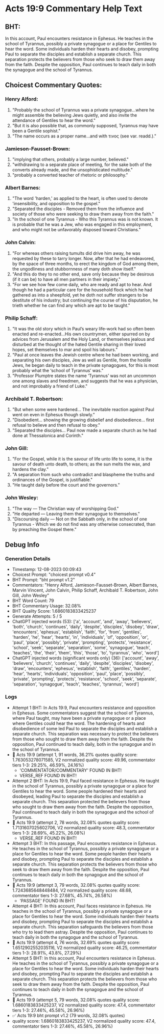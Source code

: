 # Acts 19:9 Commentary Help Text

## BHT:
In this account, Paul encounters resistance in Ephesus. He teaches in the school of Tyrannus, possibly a private synagogue or a place for Gentiles to hear the word. Some individuals harden their hearts and disobey, prompting Paul to separate the disciples and establish a separate church. This separation protects the believers from those who seek to draw them away from the faith. Despite the opposition, Paul continues to teach daily in both the synagogue and the school of Tyrannus.

## Choicest Commentary Quotes:
### Henry Alford:
1. "Probably the school of Tyrannus was a private synagogue...where he might assemble the believing Jews quietly, and also invite the attendance of Gentiles to hear the word."
2. "But it is also possible that, as commonly supposed, Tyrannus may have been a Gentile sophist."
3. "The name occurs as a proper name...and with τινος (see var. readd.)."

### Jamieson-Fausset-Brown:
1. "implying that others, probably a large number, believed."
2. "withdrawing to a separate place of meeting, for the sake both of the converts already made, and the unsophisticated multitude."
3. "probably a converted teacher of rhetoric or philosophy."

### Albert Barnes:
1. "The word 'harden,' as applied to the heart, is often used to denote 'insensibility, and opposition to the gospel." 
2. "Separated the disciples - Removed them from the influence and society of those who were seeking to draw them away from the faith."
3. "In the school of one Tyrannus - Who this Tyrannus was is not known. It is probable that he was a Jew, who was engaged in this employment, and who might not be unfavorably disposed toward Christians."

### John Calvin:
1. "For whereas others raising tumults did drive him away, he was requested by these to tarry longer. Now, after that he had endeavored, by the space of three months, to erect the kingdom of God among them, the ungodliness and stubbornness of many doth show itself."
2. "And this do they to no other end, save only because they be desirous (if it can be) to have all men partners in their impiety."
3. "For we see how few come daily, who are ready and apt to hear. And though he had a particular care for the household flock which he had gathered as into a sheepfold, yet he doth not suffer strangers to be destitute of his industry; but continuing the course of his disputation, he trieth whether he can find any which are apt to be taught."

### Philip Schaff:
1. "It was the old story which in Paul’s weary life-work had so often been enacted and re-enacted...His own countrymen, either spurred on by advices from Jerusalem and the Holy Land, or themselves jealous and disturbed at the thought of the hated Gentile sharing in their loved hopes, set themselves to mar and spoil his labours."
2. "Paul at once leaves the Jewish centre where he had been working, and separating his own disciples, Jew as well as Gentile, from the hostile Jews, he began daily to teach in the private synagogues, for this is most probably what the ‘school of Tyrannus’ was."
3. "Professor Plumptre states the name ‘Tyrannus’ was not an uncommon one among slaves and freedmen, and suggests that he was a physician, and not improbably a friend of Luke."

### Archibald T. Robertson:
1. "But when some were hardened... The inevitable reaction against Paul went on even in Ephesus though slowly." 
2. "Disobedient... showing the growing disbelief and disobedience... first refusal to believe and then refusal to obey." 
3. "Separated the disciples... Paul now made a separate church as he had done at Thessalonica and Corinth."

### John Gill:
1. "For the Gospel, while it is the savour of life unto life to some, it is the savour of death unto death, to others; as the sun melts the wax, and hardens the clay."
2. "A separation from such who contradict and blaspheme the truths and ordinances of the Gospel, is justifiable."
3. "He taught daily before the court and the governors."


### John Wesley:
1. "The way — The Christian way of worshipping God."
2. "He departed — Leaving them their synagogue to themselves."
3. "Discoursing daily — Not on the Sabbath only, in the school of one Tyrannus - Which we do not find was any otherwise consecrated, than by preaching the Gospel there."


## Debug Info
### Generation Details
- Timestamp: 12-08-2023 00:09:43
- Choicest Prompt: "choicest prompt v0.4"
- BHT Prompt: "bht prompt v1.2"
- Commentators: "Henry Alford, Jamieson-Fausset-Brown, Albert Barnes, Marvin Vincent, John Calvin, Philip Schaff, Archibald T. Robertson, John Gill, John Wesley"
- BHT Word Count: 79
- BHT Commentary Usage: 32.08%
- BHT Quality Score: 1.6860183833425237
- Generate Attempts: 5 / 5
- ChatGPT injected words (53):
	['a', 'account', 'and', 'away', 'believers', 'both', 'church', 'continues', 'daily', 'despite', 'disciples', 'disobey', 'draw', 'encounters', 'ephesus', 'establish', 'faith', 'for', 'from', 'gentiles', 'harden', 'he', 'hear', 'hearts', 'in', 'individuals', 'of', 'opposition', 'or', 'paul', 'place', 'possibly', 'private', 'prompting', 'protects', 'resistance', 'school', 'seek', 'separate', 'separation', 'some', 'synagogue', 'teach', 'teaches', 'the', 'their', 'them', 'this', 'those', 'to', 'tyrannus', 'who', 'word']
- ChatGPT injected words (significant words only) (36):
	['account', 'away', 'believers', 'church', 'continues', 'daily', 'despite', 'disciples', 'disobey', 'draw', 'encounters', 'ephesus', 'establish', 'faith', 'gentiles', 'harden', 'hear', 'hearts', 'individuals', 'opposition', 'paul', 'place', 'possibly', 'private', 'prompting', 'protects', 'resistance', 'school', 'seek', 'separate', 'separation', 'synagogue', 'teach', 'teaches', 'tyrannus', 'word']

### Logs
- Attempt 1 BHT: In Acts 19:9, Paul encounters resistance and opposition in Ephesus. Some commentators suggest that the school of Tyrannus, where Paul taught, may have been a private synagogue or a place where Gentiles could hear the word. The hardening of hearts and disobedience of some led Paul to separate the disciples and establish a separate church. This separation was necessary to protect the believers from those who sought to draw them away from the faith. Despite the opposition, Paul continued to teach daily, both in the synagogue and in the school of Tyrannus.
- 🔄 Acts 19:9 (attempt 1, 91 words, 36.21% quotes quality score: 1.763053278071585, V2 normalized quality score: 49.96, commentator tiers 1-3: 29.25%, 46.59%, 24.16%) 
	- 'COMMENTATOR/COMMENTARY' FOUND IN BHT! 
	- VERSE_REF FOUND IN BHT!
- Attempt 2 BHT: In Acts 19:9, Paul faced resistance in Ephesus. He taught in the school of Tyrannus, possibly a private synagogue or a place for Gentiles to hear the word. Some people hardened their hearts and disobeyed, leading Paul to separate the disciples and establish a separate church. This separation protected the believers from those who sought to draw them away from the faith. Despite the opposition, Paul continued to teach daily in both the synagogue and the school of Tyrannus.
- 🔄 Acts 19:9 (attempt 2, 78 words, 32.08% quotes quality score: 1.7131607025602706, V2 normalized quality score: 48.3, commentator tiers 1-3: 28.69%, 45.22%, 26.08%) 
	- VERSE_REF FOUND IN BHT!
- Attempt 3 BHT: In this passage, Paul encounters resistance in Ephesus. He teaches in the school of Tyrannus, possibly a private synagogue or a place for Gentiles to hear the word. Some people harden their hearts and disobey, prompting Paul to separate the disciples and establish a separate church. This separation protects the believers from those who seek to draw them away from the faith. Despite the opposition, Paul continues to teach daily in both the synagogue and the school of Tyrannus.
- 🔄 Acts 19:9 (attempt 3, 79 words, 32.08% quotes quality score: 1.7243685648448484, V2 normalized quality score: 48.68, commentator tiers 1-3: 27.68%, 45.74%, 26.58%) 
	- 'PASSAGE' FOUND IN BHT!
- Attempt 4 BHT: In this account, Paul faces resistance in Ephesus. He teaches in the school of Tyrannus, possibly a private synagogue or a place for Gentiles to hear the word. Some individuals harden their hearts and disobey, prompting Paul to separate the disciples and establish a separate church. This separation safeguards the believers from those who try to lead them astray. Despite the opposition, Paul continues to teach daily in both the synagogue and the school of Tyrannus.
- 🔄 Acts 19:9 (attempt 4, 76 words, 32.69% quotes quality score: 1.6512902552035116, V2 normalized quality score: 46.25, commentator tiers 1-3: 28.91%, 43.8%, 27.29%)
- Attempt 5 BHT: In this account, Paul encounters resistance in Ephesus. He teaches in the school of Tyrannus, possibly a private synagogue or a place for Gentiles to hear the word. Some individuals harden their hearts and disobey, prompting Paul to separate the disciples and establish a separate church. This separation protects the believers from those who seek to draw them away from the faith. Despite the opposition, Paul continues to teach daily in both the synagogue and the school of Tyrannus.
- 🔄 Acts 19:9 (attempt 5, 79 words, 32.08% quotes quality score: 1.6860183833425237, V2 normalized quality score: 47.4, commentator tiers 1-3: 27.46%, 45.58%, 26.96%)
- ✅ Acts 19:9 bht prompt v1.2 (79 words, 32.08% quotes)
- quality score: 1.6860183833425237, V2 normalized quality score: 47.4, commentator tiers 1-3: 27.46%, 45.58%, 26.96%)